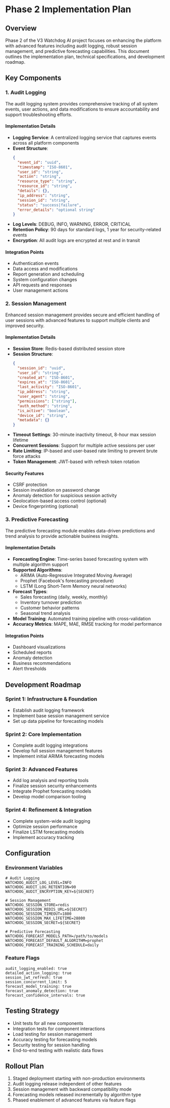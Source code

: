 # Phase 2 Implementation Plan

## Overview

Phase 2 of the V3 Watchdog AI project focuses on enhancing the platform with advanced features including audit logging, robust session management, and predictive forecasting capabilities. This document outlines the implementation plan, technical specifications, and development roadmap.

## Key Components

### 1. Audit Logging

The audit logging system provides comprehensive tracking of all system events, user actions, and data modifications to ensure accountability and support troubleshooting efforts.

#### Implementation Details

- **Logging Service**: A centralized logging service that captures events across all platform components
- **Event Structure**:
  ```json
  {
    "event_id": "uuid",
    "timestamp": "ISO-8601",
    "user_id": "string",
    "action": "string",
    "resource_type": "string",
    "resource_id": "string",
    "details": {},
    "ip_address": "string",
    "session_id": "string",
    "status": "success|failure",
    "error_details": "optional string"
  }
  ```
- **Log Levels**: DEBUG, INFO, WARNING, ERROR, CRITICAL
- **Retention Policy**: 90 days for standard logs, 1 year for security-related events
- **Encryption**: All audit logs are encrypted at rest and in transit

#### Integration Points

- Authentication events
- Data access and modifications
- Report generation and scheduling
- System configuration changes
- API requests and responses
- User management actions

### 2. Session Management

Enhanced session management provides secure and efficient handling of user sessions with advanced features to support multiple clients and improved security.

#### Implementation Details

- **Session Store**: Redis-based distributed session store
- **Session Structure**:
  ```json
  {
    "session_id": "uuid",
    "user_id": "string",
    "created_at": "ISO-8601",
    "expires_at": "ISO-8601",
    "last_activity": "ISO-8601",
    "ip_address": "string",
    "user_agent": "string",
    "permissions": ["string"],
    "auth_method": "string",
    "is_active": "boolean",
    "device_id": "string",
    "metadata": {}
  }
  ```
- **Timeout Settings**: 30-minute inactivity timeout, 8-hour max session lifetime
- **Concurrent Sessions**: Support for multiple active sessions per user
- **Rate Limiting**: IP-based and user-based rate limiting to prevent brute force attacks
- **Token Management**: JWT-based with refresh token rotation

#### Security Features

- CSRF protection
- Session invalidation on password change
- Anomaly detection for suspicious session activity
- Geolocation-based access control (optional)
- Device fingerprinting (optional)

### 3. Predictive Forecasting

The predictive forecasting module enables data-driven predictions and trend analysis to provide actionable business insights.

#### Implementation Details

- **Forecasting Engine**: Time-series based forecasting system with multiple algorithm support
- **Supported Algorithms**:
  - ARIMA (Auto-Regressive Integrated Moving Average)
  - Prophet (Facebook's forecasting procedure)
  - LSTM (Long Short-Term Memory neural networks)
- **Forecast Types**:
  - Sales forecasting (daily, weekly, monthly)
  - Inventory turnover prediction
  - Customer behavior patterns
  - Seasonal trend analysis
- **Model Training**: Automated training pipeline with cross-validation
- **Accuracy Metrics**: MAPE, MAE, RMSE tracking for model performance

#### Integration Points

- Dashboard visualizations
- Scheduled reports
- Anomaly detection
- Business recommendations
- Alert thresholds

## Development Roadmap

### Sprint 1: Infrastructure & Foundation

- Establish audit logging framework
- Implement base session management service
- Set up data pipeline for forecasting models

### Sprint 2: Core Implementation

- Complete audit logging integrations
- Develop full session management features
- Implement initial ARIMA forecasting models

### Sprint 3: Advanced Features

- Add log analysis and reporting tools
- Finalize session security enhancements
- Integrate Prophet forecasting models
- Develop model comparison tooling

### Sprint 4: Refinement & Integration

- Complete system-wide audit logging
- Optimize session performance
- Finalize LSTM forecasting models
- Implement accuracy tracking

## Configuration

### Environment Variables

```
# Audit Logging
WATCHDOG_AUDIT_LOG_LEVEL=INFO
WATCHDOG_AUDIT_LOG_RETENTION=90
WATCHDOG_AUDIT_ENCRYPTION_KEY=${SECRET}

# Session Management
WATCHDOG_SESSION_STORE=redis
WATCHDOG_SESSION_REDIS_URL=${SECRET}
WATCHDOG_SESSION_TIMEOUT=1800
WATCHDOG_SESSION_MAX_LIFETIME=28800
WATCHDOG_SESSION_SECRET=${SECRET}

# Predictive Forecasting
WATCHDOG_FORECAST_MODELS_PATH=/path/to/models
WATCHDOG_FORECAST_DEFAULT_ALGORITHM=prophet
WATCHDOG_FORECAST_TRAINING_SCHEDULE=daily
```

### Feature Flags

```
audit_logging_enabled: true
detailed_action_logging: true
session_jwt_refresh: true
session_concurrent_limit: 5
forecast_model_training: true
forecast_anomaly_detection: true
forecast_confidence_intervals: true
```

## Testing Strategy

- Unit tests for all new components
- Integration tests for component interactions
- Load testing for session management
- Accuracy testing for forecasting models
- Security testing for session handling
- End-to-end testing with realistic data flows

## Rollout Plan

1. Staged deployment starting with non-production environments
2. Audit logging release independent of other features
3. Session management with backward compatibility mode
4. Forecasting models released incrementally by algorithm type
5. Phased enablement of advanced features via feature flags